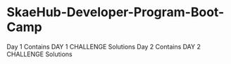 # SkaeHub-Developer-Program-Boot-Camp

Day 1 Contains DAY 1 CHALLENGE Solutions
Day 2 Contains DAY 2 CHALLENGE Solutions
